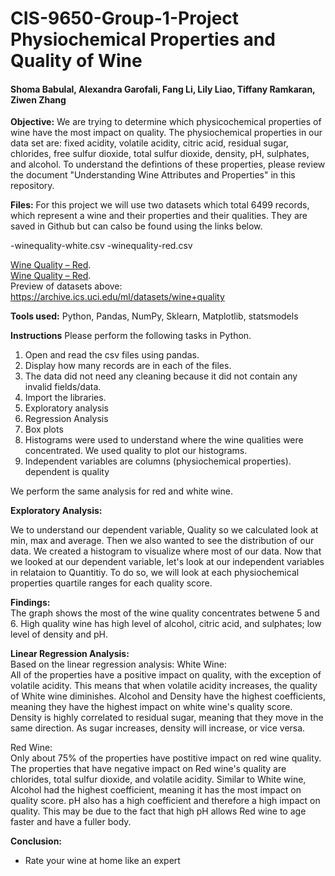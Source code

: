 # CIS-9650-Group-1-Project Physiochemical Properties and Quality of Wine
#### Shoma Babulal, Alexandra Garofali, Fang Li, Lily Liao, Tiffany Ramkaran, Ziwen Zhang

**Objective:**
We are trying to determine which physicochemical properties of wine have the most impact on quality. The physiochemical properties in our data set are: fixed acidity, volatile acidity, citric acid, residual sugar, chlorides, free sulfur dioxide, total sulfur dioxide, density, pH, sulphates, and alcohol. To understand the defintions of these properties, please review the document "Understanding Wine Attributes and Properties" in this repository.

**Files:**
For this project we will use two datasets which total 6499 records, which represent a wine and their properties and their qualities. They are saved in Github but can calso be found using the links below.

-winequality-white.csv 
-winequality-red.csv  

[Wine Quality – Red](https://archive.ics.uci.edu/ml/machine-learning-databases/wine-quality/winequality-red.csv).<br />
[Wine Quality – Red](https://archive.ics.uci.edu/ml/machine-learning-databases/wine-quality/winequality-white.csv).<br />
Preview of datasets above: https://archive.ics.uci.edu/ml/datasets/wine+quality <br />

**Tools used:**
Python, Pandas, NumPy, Sklearn, Matplotlib, statsmodels


**Instructions**
Please perform the following tasks in Python.

1. Open and read the csv files using pandas. 
2. Display how many records are in each of the files.
3. The data did not need any cleaning because it did not contain any invalid fields/data.
4. Import the libraries.
5. Exploratory analysis
6. Regression Analysis
7. Box plots
8. Histograms were used to understand where the wine qualities were concentrated. We used quality to plot our histograms.
9. Independent variables are columns (physiochemical properties). dependent is quality

We perform the same analysis for red and white wine.

**Exploratory Analysis:**

We to understand our dependent variable, Quality so we calculated look at min, max and average. Then we also wanted to see the distribution of our data. We created a histogram to visualize where most of our data. Now that we looked at our dependent variable, let's look at our independent variables in relataion to Quantitiy. To do so, we will look at each physiochemical properties quartile ranges for each quality score.  <br />


**Findings:**<br />
The graph shows the most of the wine quality concentrates betwene 5 and 6.
High quality wine has high level of alcohol, citric acid, and sulphates; low level of density and pH.   

**Linear Regression Analysis:**<br />
Based on the linear regression analysis: 
White Wine:  
All of the properties have a positive impact on quality, with the exception of volatile acidity. This means that when volatile acidity increases, the quality of White wine diminishes. 
Alcohol and Density have the highest coefficients, meaning they have the highest impact on white wine's quality score. Density is highly correlated to residual sugar, meaning that they move in the same direction. As sugar increases, density will increase, or vice versa.

Red Wine:  
Only about 75% of the properties have postitive impact on red wine quality. The properties that have negative impact on Red wine's quality are chlorides, total sulfur dioxide, and volatile acidity. 
Similar to White wine, Alcohol had the highest coefficient, meaning it has the most impact on quality score. pH also has a high coefficient and therefore a high impact on quality. This may be due to the fact that high pH allows Red wine to age faster and have a fuller body.  

**Conclusion:**<br />  
- Rate your wine at home like an expert 
